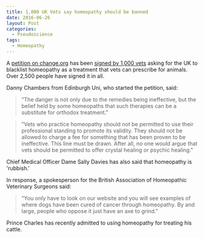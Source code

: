```yaml
---
title: 1,000 UK Vets say homeopathy should be banned
date: 2016-06-26
layout: Post
categories:
  - Pseudoscience
tags:
  - Homeopathy
---
```


A [petition on change.org](https://www.change.org/p/the-royal-college-of-veterinary-surgeons-a-call-to-ban-veterinary-surgeons-from-prescribing-homeopathy-as-a-treatment-for-animals) has been [signed by 1,000 vets](http://www.telegraph.co.uk/science/2016/06/24/homeopathy-can-kill-pets-and-should-be-banned-say-vets/) asking for the UK to blacklist homeopathy as a treatment that vets can prescribe for animals. Over 2,500 people have signed it in all.

<!-- more -->

Danny Chambers from Edinburgh Uni, who started the petition, said:

> "The danger is not only due to the remedies being ineffective, but the belief held by some homeopaths that such therapies can be a substitute for orthodox treatment."

> "Vets who practice homeopathy should not be permitted to use their professional standing to promote its validity. They should not be allowed to charge a fee for something that has been proven to be ineffective. This line must be drawn. After all, no one would argue that vets should be permitted to offer crystal healing or psychic healing."

Chief Medical Officer Dame Sally Davies has also said that homeopathy is 'rubbish.'

In response, a spokesperson for the British Association of Homeopathic Veterinary Surgeons said:

> "You only have to look on our website and you will see examples of where dogs have been cured of cancer through homeopathy. By and large, people who oppose it just have an axe to grind."

Prince Charles has recently admitted to using homeopathy for treating his cattle.
